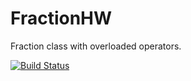 # FractionHW

Fraction class with overloaded operators.

[![Build Status](https://travis-ci.org/rygler/FractionHW.svg?branch=master)](https://travis-ci.org/rygler/FractionHW)
